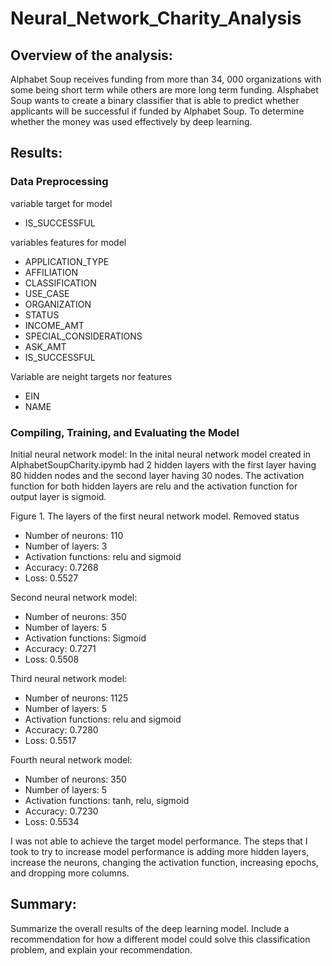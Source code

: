 # Neural_Network_Charity_Analysis
## Overview of the analysis: 
Alphabet Soup receives funding from more than 34, 000 organizations with some being short term while others are more long term funding. Alsphabet Soup wants to create a binary classifier that is able to predict whether applicants will be successful if funded by Alphabet Soup. To determine whether the money was used effectively by deep learning.

## Results: 
### Data Preprocessing
variable target for model  
- IS_SUCCESSFUL

variables features for model
- APPLICATION_TYPE
- AFFILIATION
- CLASSIFICATION
- USE_CASE
- ORGANIZATION
- STATUS
- INCOME_AMT
- SPECIAL_CONSIDERATIONS
- ASK_AMT
- IS_SUCCESSFUL

Variable are neight targets nor features
- EIN
- NAME

### Compiling, Training, and Evaluating the Model
Initial neural network model:
In the inital neural network model created in AlphabetSoupCharity.ipymb had 2 hidden layers with the first layer having 80 hidden nodes and the second layer having 30 nodes. The activation function for both hidden layers are relu and the activation function for output layer is sigmoid.

Figure 1. The layers of the first neural network model. 
Removed status
- Number of neurons: 110
- Number of layers: 3
- Activation functions: relu and sigmoid
- Accuracy: 0.7268
- Loss: 0.5527

Second neural network model:
- Number of neurons: 350
- Number of layers: 5
- Activation functions: Sigmoid
- Accuracy: 0.7271
- Loss: 0.5508

Third neural network model:
- Number of neurons: 1125
- Number of layers: 5
- Activation functions: relu and sigmoid
- Accuracy: 0.7280
- Loss: 0.5517

Fourth neural network model:
- Number of neurons: 350
- Number of layers: 5
- Activation functions: tanh, relu, sigmoid
- Accuracy: 0.7230
- Loss: 0.5534

I was not able to achieve the target model performance.
The steps that I took to try to increase model performance is adding more hidden layers, increase the neurons, changing the activation function, increasing epochs, and dropping more columns.


## Summary: 
Summarize the overall results of the deep learning model. Include a recommendation for how a different model could solve this classification problem, and explain your recommendation.

